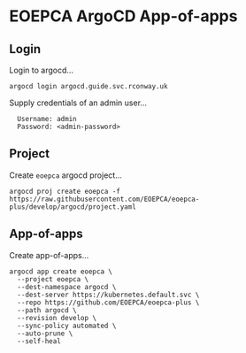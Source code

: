 # EOEPCA ArgoCD App-of-apps

## Login

Login to argocd...

```
argocd login argocd.guide.svc.rconway.uk
```

Supply credentials of an admin user...

```
  Username: admin
  Password: <admin-password>
```

## Project

Create `eoepca` argocd project...

```
argocd proj create eoepca -f https://raw.githubusercontent.com/EOEPCA/eoepca-plus/develop/argocd/project.yaml
```

## App-of-apps

Create app-of-apps...

```
argocd app create eoepca \
  --project eoepca \
  --dest-namespace argocd \
  --dest-server https://kubernetes.default.svc \
  --repo https://github.com/EOEPCA/eoepca-plus \
  --path argocd \
  --revision develop \
  --sync-policy automated \
  --auto-prune \
  --self-heal
```
